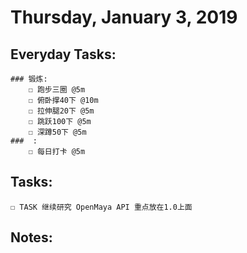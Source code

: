# Thursday, January 3, 2019

## Everyday Tasks:
    ### 锻炼:
        ☐ 跑步三圈 @5m
        ☐ 俯卧撑40下 @10m
        ☐ 拉伸腿20下 @5m
        ☐ 跳跃100下 @5m
        ☐ 深蹲50下 @5m
    ###  :
        ☐ 每日打卡 @5m

## Tasks:
    ☐ TASK 继续研究 OpenMaya API 重点放在1.0上面

## Notes:

